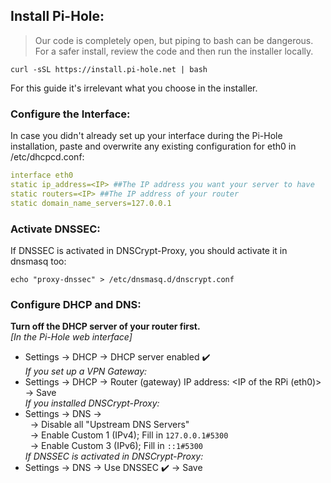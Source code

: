 ## Install Pi-Hole:  
> Our code is completely open, but piping to bash can be dangerous. For a safer install, review the code and then run the installer locally.

    curl -sSL https://install.pi-hole.net | bash 

For this guide it's irrelevant what you choose in the installer.

### **Configure the Interface:**  
In case you didn't already set up your interface during the Pi-Hole installation, paste and overwrite any existing configuration for eth0 in /etc/dhcpcd.conf:  
```yaml
interface eth0
static ip_address=<IP> ##The IP address you want your server to have
static routers=<IP> ##The IP address of your router
static domain_name_servers=127.0.0.1
``` 

### **Activate DNSSEC:** 
If DNSSEC is activated in DNSCrypt-Proxy, you should activate it in dnsmasq too:

    echo "proxy-dnssec" > /etc/dnsmasq.d/dnscrypt.conf 

### **Configure DHCP and DNS:**  
**Turn off the DHCP server of your router first.**  
*[In the Pi-Hole web interface]*

- Settings &rightarrow; DHCP &rightarrow; DHCP server enabled :heavy_check_mark:  
  *If you set up a VPN Gateway:* 
- Settings &rightarrow; DHCP &rightarrow; Router (gateway) IP address: <IP of the RPi (eth0)> &rightarrow; Save  
  *If you installed DNSCrypt-Proxy:*
- Settings &rightarrow; DNS &rightarrow;  
&nbsp;&nbsp;&rightarrow; Disable all "Upstream DNS Servers"  
&nbsp;&nbsp;&rightarrow; Enable Custom 1 (IPv4); Fill in ```127.0.0.1#5300```  
&nbsp;&nbsp;&rightarrow; Enable Custom 3 (IPv6); Fill in ```::1#5300```  
  *If DNSSEC is activated in DNSCrypt-Proxy:*
- Settings &rightarrow; DNS &rightarrow; Use DNSSEC :heavy_check_mark: &rightarrow; Save
